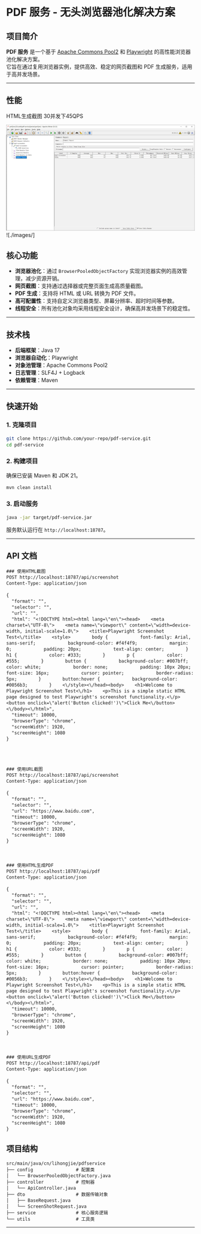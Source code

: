 
# PDF 服务 - 无头浏览器池化解决方案

## 项目简介

**PDF 服务** 是一个基于 [Apache Commons Pool2](https://commons.apache.org/proper/commons-pool/) 和 [Playwright](https://playwright.dev/) 的高性能浏览器池化解决方案。  
它旨在通过复用浏览器实例，提供高效、稳定的网页截图和 PDF 生成服务，适用于高并发场景。

---


## 性能

HTML生成截图 30并发下45QPS

![html-screenshot-perf-test.jpg](images/html-screenshot-perf-test.jpg)![./images/]


## 核心功能

- **浏览器池化**：通过 `BrowserPooledObjectFactory` 实现浏览器实例的高效管理，减少资源开销。
- **网页截图**：支持通过选择器或完整页面生成高质量截图。
- **PDF 生成**：支持将 HTML 或 URL 转换为 PDF 文件。
- **高可配置性**：支持自定义浏览器类型、屏幕分辨率、超时时间等参数。
- **线程安全**：所有池化对象均采用线程安全设计，确保高并发场景下的稳定性。

---

## 技术栈

- **后端框架**：Java 17
- **浏览器自动化**：Playwright
- **对象池管理**：Apache Commons Pool2
- **日志管理**：SLF4J + Logback
- **依赖管理**：Maven

---

## 快速开始

### 1. 克隆项目

```bash
git clone https://github.com/your-repo/pdf-service.git
cd pdf-service
```

### 2. 构建项目

确保已安装 Maven 和 JDK 21。

```bash
mvn clean install
```

### 3. 启动服务

```bash
java -jar target/pdf-service.jar
```

服务默认运行在 `http://localhost:18787`。

---

## API 文档

```http request
### 使用HTML截图
POST http://localhost:18787/api/screenshot
Content-Type: application/json

{
  "format": "",
  "selector": "",
  "url": "",
  "html": "<!DOCTYPE html><html lang=\"en\"><head>    <meta charset=\"UTF-8\">    <meta name=\"viewport\" content=\"width=device-width, initial-scale=1.0\">    <title>Playwright Screenshot Test<\/title>    <style>        body {            font-family: Arial, sans-serif;            background-color: #f4f4f9;            margin: 0;            padding: 20px;            text-align: center;        }        h1 {            color: #333;        }        p {            color: #555;        }        button {            background-color: #007bff;            color: white;            border: none;            padding: 10px 20px;            font-size: 16px;            cursor: pointer;            border-radius: 5px;        }        button:hover {            background-color: #0056b3;        }    <\/style><\/head><body>    <h1>Welcome to Playwright Screenshot Test<\/h1>    <p>This is a simple static HTML page designed to test Playwright's screenshot functionality.<\/p>    <button onclick=\"alert('Button clicked!')\">Click Me<\/button><\/body><\/html>",
  "timeout": 10000,
  "browserType": "chrome",
  "screenWidth": 1920,
  "screenHeight": 1080
}




### 使用URL截图
POST http://localhost:18787/api/screenshot
Content-Type: application/json

{
  "format": "",
  "selector": "",
  "url": "https://www.baidu.com",
  "timeout": 10000,
  "browserType": "chrome",
  "screenWidth": 1920,
  "screenHeight": 1080
}



### 使用HTML生成PDF
POST http://localhost:18787/api/pdf
Content-Type: application/json

{
  "format": "",
  "selector": "",
  "url": "",
  "html": "<!DOCTYPE html><html lang=\"en\"><head>    <meta charset=\"UTF-8\">    <meta name=\"viewport\" content=\"width=device-width, initial-scale=1.0\">    <title>Playwright Screenshot Test<\/title>    <style>        body {            font-family: Arial, sans-serif;            background-color: #f4f4f9;            margin: 0;            padding: 20px;            text-align: center;        }        h1 {            color: #333;        }        p {            color: #555;        }        button {            background-color: #007bff;            color: white;            border: none;            padding: 10px 20px;            font-size: 16px;            cursor: pointer;            border-radius: 5px;        }        button:hover {            background-color: #0056b3;        }    <\/style><\/head><body>    <h1>Welcome to Playwright Screenshot Test<\/h1>    <p>This is a simple static HTML page designed to test Playwright's screenshot functionality.<\/p>    <button onclick=\"alert('Button clicked!')\">Click Me<\/button><\/body><\/html>",
  "timeout": 10000,
  "browserType": "chrome",
  "screenWidth": 1920,
  "screenHeight": 1080
}



### 使用URL生成PDF
POST http://localhost:18787/api/pdf
Content-Type: application/json

{
  "format": "",
  "selector": "",
  "url": "https://www.baidu.com",
  "timeout": 10000,
  "browserType": "chrome",
  "screenWidth": 1920,
  "screenHeight": 1080
}

```



## 项目结构

```
src/main/java/cn/lihongjie/pdfservice
├── config                # 配置类
│   └── BrowserPooledObjectFactory.java
├── controller            # 控制器
│   └── ApiController.java
├── dto                   # 数据传输对象
│   ├── BaseRequest.java
│   └── ScreenShotRequest.java
├── service               # 核心服务逻辑
└── utils                 # 工具类
```

---